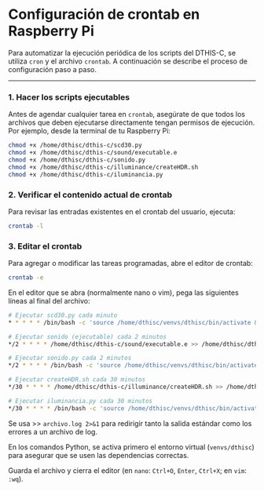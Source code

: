 # Configuración de crontab en Raspberry Pi

Para automatizar la ejecución periódica de los scripts del DTHIS-C, se utiliza `cron` y el archivo `crontab`. A continuación se describe el proceso de configuración paso a paso.

---

### 1. Hacer los scripts ejecutables

Antes de agendar cualquier tarea en `crontab`, asegúrate de que todos los archivos que deben ejecutarse directamente tengan permisos de ejecución. Por ejemplo, desde la terminal de tu Raspberry Pi:

```bash
chmod +x /home/dthisc/dthis-c/scd30.py
chmod +x /home/dthisc/dthis-c/sound/executable.e
chmod +x /home/dthisc/dthis-c/sonido.py
chmod +x /home/dthisc/dthis-c/illuminance/createHDR.sh
chmod +x /home/dthisc/dthis-c/iluminancia.py
```

### 2. Verificar el contenido actual de crontab

Para revisar las entradas existentes en el crontab del usuario, ejecuta:

```bash
crontab -l
```

### 3. Editar el crontab
Para agregar o modificar las tareas programadas, abre el editor de crontab:

```bash
crontab -e
```

En el editor que se abra (normalmente nano o vim), pega las siguientes líneas al final del archivo:

```bash
# Ejecutar scd30.py cada minuto
* * * * * /bin/bash -c 'source /home/dthisc/venvs/dthisc/bin/activate && /home/dthisc/venvs/dthisc/bin/python3 /home/dthisc/dthis-c/scd30.py' >> /home/dthisc/dthis-c/scd30.log 2>&1

# Ejecutar sonido (ejecutable) cada 2 minutos
*/2 * * * * /home/dthisc/dthis-c/sound/executable.e >> /home/dthisc/dthis-c/sound/errores_e.log 2>&1

# Ejecutar sonido.py cada 2 minutos
*/2 * * * * /bin/bash -c 'source /home/dthisc/venvs/dthisc/bin/activate && /home/dthisc/venvs/dthisc/bin/python3 /home/dthisc/dthis-c/sonido.py' >> /home/dthisc/dthis-c/sonido.log 2>&1

# Ejecutar createHDR.sh cada 30 minutos
*/30 * * * * /home/dthisc/dthis-c/illuminance/createHDR.sh >> /home/dthisc/dthis-c/illuminance/createHDR.log 2>&1

# Ejecutar iluminancia.py cada 30 minutos
*/30 * * * * /bin/bash -c 'source /home/dthisc/venvs/dthisc/bin/activate && /home/dthisc/venvs/dthisc/bin/python3 /home/dthisc/dthis-c/iluminancia.py' >> /home/dthisc/dthis-c/iluminancia.log 2>&1
```

Se usa >> `archivo.log 2>&1` para redirigir tanto la salida estándar como los errores a un archivo de log.

En los comandos Python, se activa primero el entorno virtual (`venvs/dthisc`) para asegurar que se usen las dependencias correctas.

Guarda el archivo y cierra el editor (en `nano`: `Ctrl+O`, `Enter`, `Ctrl+X`; en `vim`: `:wq`).
